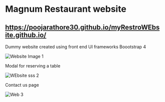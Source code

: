 # Magnum Restaurant website
## https://poojarathore30.github.io/myRestroWEbsite.github.io/
Dummy website created using front end UI frameworks Boootstrap 4

![Website Image 1](https://github.com/poojarathore30/myRestroWEbsite.github.io/blob/master/screencapture-file-E-technologies-web-D-REstaurantWEbsite-RestaurantWebsite-index-html-2020-05-14-23_46_07.png)


Modal for reserving a table

![WEbsite sss 2](https://github.com/poojarathore30/myRestroWEbsite.github.io/blob/master/screencapture-file-E-technologies-web-D-REstaurantWEbsite-RestaurantWebsite-index-html-2020-05-15-00_11_40.png)

Contact us page


![Web 3](https://github.com/poojarathore30/myRestroWEbsite.github.io/blob/master/screencapture-file-E-technologies-web-D-REstaurantWEbsite-RestaurantWebsite-contactus-html-2020-05-14-23_46_34.png)
